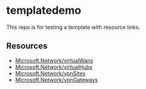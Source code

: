 # templatedemo

This repo is for testing a template with resource links.

## Resources
* [Microsoft.Network/virtualWans](https://docs.microsoft.com/azure/templates/Microsoft.Network/virtualWans)
* [Microsoft.Network/virtualHubs](https://docs.microsoft.com/azure/templates/Microsoft.Network/virtualHubs)
* [Microsoft.Network/vpnSites](https://docs.microsoft.com/azure/templates/Microsoft.Network/vpnSites)
* [Microsoft.Network/vpnGateways](https://docs.microsoft.com/azure/templates/Microsoft.Network/vpnGateways)
